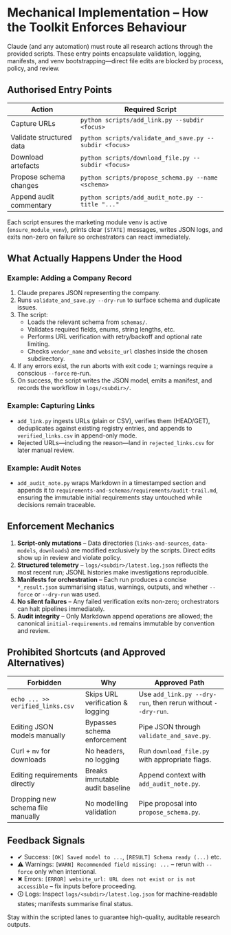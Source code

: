 # Mechanical Implementation – How the Toolkit Enforces Behaviour

Claude (and any automation) must route all research actions through the provided scripts. These entry points encapsulate validation, logging, manifests, and venv bootstrapping—direct file edits are blocked by process, policy, and review.

## Authorised Entry Points
| Action | Required Script |
| --- | --- |
| Capture URLs | `python scripts/add_link.py --subdir <focus>` |
| Validate structured data | `python scripts/validate_and_save.py --subdir <focus>` |
| Download artefacts | `python scripts/download_file.py --subdir <focus>` |
| Propose schema changes | `python scripts/propose_schema.py --name <schema>` |
| Append audit commentary | `python scripts/add_audit_note.py --title "..."` |

Each script ensures the marketing module venv is active (`ensure_module_venv`), prints clear `[STATE]` messages, writes JSON logs, and exits non-zero on failure so orchestrators can react immediately.

## What Actually Happens Under the Hood

### Example: Adding a Company Record
1. Claude prepares JSON representing the company.
2. Runs `validate_and_save.py --dry-run` to surface schema and duplicate issues.
3. The script:
   - Loads the relevant schema from `schemas/`.
   - Validates required fields, enums, string lengths, etc.
   - Performs URL verification with retry/backoff and optional rate limiting.
   - Checks `vendor_name` and `website_url` clashes inside the chosen subdirectory.
4. If any errors exist, the run aborts with exit code `1`; warnings require a conscious `--force` re-run.
5. On success, the script writes the JSON model, emits a manifest, and records the workflow in `logs/<subdir>/`.

### Example: Capturing Links
- `add_link.py` ingests URLs (plain or CSV), verifies them (HEAD/GET), deduplicates against existing registry entries, and appends to `verified_links.csv` in append-only mode.
- Rejected URLs—including the reason—land in `rejected_links.csv` for later manual review.

### Example: Audit Notes
- `add_audit_note.py` wraps Markdown in a timestamped section and appends it to `requirements-and-schemas/requirements/audit-trail.md`, ensuring the immutable initial requirements stay untouched while decisions remain traceable.

## Enforcement Mechanics
1. **Script-only mutations** – Data directories (`links-and-sources`, `data-models`, `downloads`) are modified exclusively by the scripts. Direct edits show up in review and violate policy.
2. **Structured telemetry** – `logs/<subdir>/latest.log.json` reflects the most recent run; JSONL histories make investigations reproducible.
3. **Manifests for orchestration** – Each run produces a concise `*_result.json` summarising status, warnings, outputs, and whether `--force` or `--dry-run` was used.
4. **No silent failures** – Any failed verification exits non-zero; orchestrators can halt pipelines immediately.
5. **Audit integrity** – Only Markdown append operations are allowed; the canonical `initial-requirements.md` remains immutable by convention and review.

## Prohibited Shortcuts (and Approved Alternatives)
| Forbidden | Why | Approved Path |
| --- | --- | --- |
| `echo ... >> verified_links.csv` | Skips URL verification & logging | Use `add_link.py --dry-run`, then rerun without `--dry-run`. |
| Editing JSON models manually | Bypasses schema enforcement | Pipe JSON through `validate_and_save.py`. |
| Curl + `mv` for downloads | No headers, no logging | Run `download_file.py` with appropriate flags. |
| Editing requirements directly | Breaks immutable audit baseline | Append context with `add_audit_note.py`. |
| Dropping new schema file manually | No modelling validation | Pipe proposal into `propose_schema.py`. |

## Feedback Signals
- ✔ Success: `[OK] Saved model to ...`, `[RESULT] Schema ready (...)` etc.
- ⚠ Warnings: `[WARN] Recommended field missing: ...` – rerun with `--force` only when intentional.
- ✖ Errors: `[ERROR] website_url: URL does not exist or is not accessible` – fix inputs before proceeding.
- 🛈 Logs: Inspect `logs/<subdir>/latest.log.json` for machine-readable states; manifests summarise final status.

Stay within the scripted lanes to guarantee high-quality, auditable research outputs.
